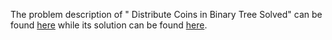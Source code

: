 The problem description of " Distribute Coins in Binary Tree
Solved" can be found [here](https://leetcode.com/problems/distribute-coins-in-binary-tree/) while its solution can be found [here](https://github.com/aurimas13/Solutions-To-Problems/blob/main/LeetCode/Python%20Solutions/Distribute%20Coins%20in%20Binary%20Tree%20Solved/gistribute.py).

